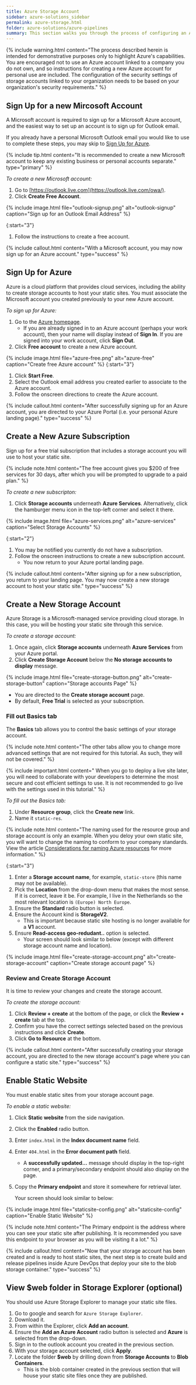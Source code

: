 ```yaml
---
title: Azure Storage Account
sidebar: azure-solutions_sidebar
permalink: azure-storage.html
folder: azure-solutions/azure-pipelines
summary: This section walks you through the process of configuring an Azure storage account to host a static site in a blob container, including signing up for a new personal Azure account and a 30-day free trial subscription.
---
```

<!-- ## 
This is the "Product menu" name not included in header. It
will include a range of topics relating to using Azure and
its totality, not just for hosting static sites.
-->

<!--
# Setting up Azure storage static website for Jekyll
This is the introductory page and the start of the blog
-->
{% include warning.html content="The process described herein is intended for demonstrative purposes only to highlight Azure's capabilities. You are encouraged not to use an Azure account linked to a company you do not own, and so instructions for creating a new Azure account for personal use are included. The configuration of the security settings of storage accounts linked to your organization needs to be based on your organization's security requirements." %}

<!-- Move this to separate intro section
## Prerequisites:
 - Google Chrome 
 -->

## Sign Up for a new Mircosoft Account
A Microsoft account is required to sign up for a Microsoft Azure account, and the easiest way to set up an account is to sign up for Outlook email.

If you already have a personal Microsoft Outlook email you would like to use to complete these steps, you may skip to [Sign Up for Azure](setup-azure.html#azuresignup).

{% include tip.html content="It is recommended to create a new Microsoft account to keep any existing business or personal accounts separate." type="primary" %} 

<!-- They can do this from Azure homepage, change this.. -->
*To create a new Microsoft account:*
1.  Go to [https://outlook.live.com](https://outlook.live.com/owa/).
1.  Click **Create Free Account**.

{% include image.html file="outlook-signup.png" alt="outlook-signup" caption="Sign up for an Outlook Email Address" %}

{:start="3"}
1.  Follow the instructions to create a free account.

{% include callout.html content="With a Microsoft account, you may now sign up for an Azure account." type="success" %}

<h2 id="azuresignup">Sign Up for Azure</h2>

Azure is a cloud platform that provides cloud services, including the ability to create storage accounts to host your static sites. You must associate the Microsoft account you created previously to your new Azure account.

*To sign up for Azure:*
1.   Go to the [Azure homepage](https://azure.microsoft.com).
     * If you are already signed in to an Azure account (perhaps your work account), then your name will display instead of **Sign In**. If you are signed into your work account, click **Sign Out**.
1.   Click **Free account** to create a new Azure account.

{% include image.html file="azure-free.png" alt="azure-free" caption="Create free Azure account" %}
{:start="3"}
1.   Click **Start Free**.
1.   Select the Outlook email address you created earlier to associate to the Azure account.
1.   Follow the onscreen directions to create the Azure account.

{% include callout.html content="After successfully signing up for an Azure account, you are directed to your Azure Portal (i.e. your personal Azure landing page)." type="success" %}

## Create a New Azure Subscription
Sign up for a free trial subscription that includes a storage account you will use to host your static site. 

{% include note.html content="The free account gives you $200 of free services for 30 days, after which you will be prompted to upgrade to a paid plan." %}

*To create a new subscripton:*
1. Click **Storage accounts** underneath **Azure Services**. Alternatively, click the hamburger menu icon in the top-left corner and select it there.

{% include image.html file="azure-services.png" alt="azure-services" caption="Select Storage Accounts" %}

{:start="2"}
1. You may be notified you currently do not have a subscription.
1. Follow the onscreen instructions to create a new subscription account.
   - You now return to your Azure portal landing page. 

{% include callout.html content="After signing up for a new subscription, you return to your landing page. You may now create a new storage account to host your static site." type="success" %}

## Create a New Storage Account
Azure Storage is a Microsoft-managed service providing cloud storage. In this case, you will be hosting your static site through this service.

*To create a storage account:*
1. Once again, click **Storage accounts** underneath **Azure Services** from your Azure portal.
1. Click **Create Storage Account** below the **No storage accounts to display** message.

{% include image.html file="create-storage-button.png" alt="create-storage-button" caption="Storage accounts Page" %}

   - You are directed to the **Create storage account** page.
   - By default, **Free Trial** is selected as your subscription.

### Fill out Basics tab

The **Basics** tab allows you to control the basic settings of your storage account. 

{% include note.html content="The other tabs allow you to change more advanced settings that are not required for this tutorial. As such, they will not be covered." %}

{% include important.html content=" When you go to deploy a live site later, you will need to collaborate with your developers to determine the most secure and cost efficient settings to use. It is not recommended to go live with the settings used in this tutorial." %}


*To fill out the Basics tab:*

1. Under **Resource group**, click the **Create new** link.
1. Name it `static-res`.

{% include note.html content="The naming used for the resource group and storage account is only an example. When you deloy your own static site, you will want to change the naming to conform to your company standards. View the article [Considerations for naming Azure resources](https://docs.microsoft.com/en-us/azure/azure-government/documentation-government-concept-naming-resources) for more information." %}

{:start="3"}
1. Enter a **Storage account name**, for example, `static-store` (this name may not be available).
1. Pick the **Location** from the drop-down menu that makes the most sense. If it is correct, leave it be. For example, I live in the Netherlands so the most relevant location is `(Europe) North Europe`. 
1. Ensure the **Standard** radio button is selected.
1. Ensure the Account kind is **StorageV2**.
   - This is important because static site hosting is no longer available for a **V1** account.
1. Ensure **Read-access geo-redudant..** option is selected.
   - Your screen should look similar to below (except with different storage account name and location).

{% include image.html file="create-storage-account.png" alt="create-storage-account" caption="Create storage account page" %}

<!-- Do not think I need this since I am using defaults.
### Fill out Networking tab

1. Click ****Next: Data protection** at the bottom of the page, or click the **Networking** tab at the top.
1. Select **Public endpoint (all networks)** as the **Connectivity method**.
 You want this to be private, but I do not know how to add a virtual network or what that is. Lets do this from gmail account instead. until you
ask about what needs to be done. -->

### Review and Create Storage Account
It is time to review your changes and create the storage account.

*To create the storage account:*
1. Click **Review + create** at the bottom of the page, or click the **Review + create** tab at the top.
1. Confirm you have the correct settings selected based on the previous instructions and click **Create**.
1. Click **Go to Resource** at the bottom.

{% include callout.html content="After successfully creating your storage account, you are directed to the new storage account's page where you can configure a static site." type="success" %}

## Enable Static Website
You must enable static sites from your storage account page.

*To enable a static website:*
1. Click **Static website** from the side navigation.
1. Click the **Enabled** radio button.
1. Enter `index.html` in the **Index document name** field.
1. Enter `404.html` in the **Error document path** field.
   - A **successfully updated...** message should display in the top-right corner, and a primary/secondary endpoint should also display on the page.
1. Copy the **Primary endpoint** and store it somewhere for retrieval later.

   Your screen should look similar to below:

{% include image.html file="staticsite-config.png" alt="staticsite-config" caption="Enable Static Website" %}

{% include note.html content="The Primary endpoint is the address where you can see your static site after publishing. It is recommended you save this endpoint to your browser as you will be visiting it a lot." %}

{% include callout.html content="Now that your storage account has been created and is ready to host static sites, the next step is to create build and release pipelines inside Azure DevOps that deploy your site to the blob storage container." type="success" %}

## View $web folder in Storage Explorer (optional)

You should use Azure Storage Explorer to manage your static site files.

1. Go to google and search for `Azure Storage Explorer`.
1. Download it.
1. From within the Explorer, click **Add an account**.
1. Ensure the **Add an Azure Account** radio button is selected and **Azure** is selected from the drop-down.
1. Sign in to the outlook account you created in the previous section.
1. With your storage account selected, click **Apply**.
1. Locate the folder **$web** by drilling down from **Storage Accounts** to **Blob Containers**.
   - This is the blob container created in the previous section that will house your static site files once they are published.


<!-- Do Azure storage explorer here -->


<!-- Insert next button like Tom's blog-->


<!-- 
Read this:
https://docs.microsoft.com/en-us/azure/storage/blobs/storage-blob-static-website


<!-- What you are modifying. Content is less technical. More background information like setting up azure accounts. More stepped based than explanations -->

<!-- I remember you had a problem with blob storage now that I remember, another question to have>

<!-- 
/subscriptions/<subscriptionID>/resourceGroups/<ResourceGroupName>/providers/<ResourceProvider>/<ResourceType>/<ResourceName>
-->

<!-- Include test repo to demonstrate the Azure pipeline, your template!! Or bare bones template -->